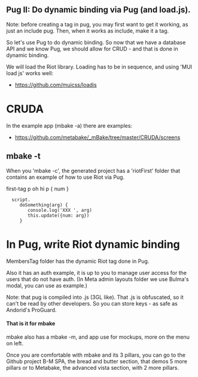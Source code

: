 ## Pug II: Do dynamic binding via Pug (and load.js).

Note: before creating a tag in pug, you may first want to get it working, as just an include pug. Then, when it works as include, make it a tag.


So let's use Pug to do dynamic binding.
So now that we have a database API and we know Pug, we should allow for CRUD - and that is done in dynamic binding.

We will load the Riot library. Loading has to be in sequence, and using 'MUI load js' works well:
- https://github.com/muicss/loadjs

# CRUDA

In the example app (mbake -a) there are examples:
- https://github.com/metabake/_mBake/tree/master/CRUDA/screens



## mbake -t

When you 'mbake -c', the generated project has a 'riotFirst' folder that contains an example of how to use Riot via Pug.


   first-tag
      p oh hi
      p { num }

      script.
         doSomething(arg) {
            console.log('XXX ', arg)
            this.update({num: arg})
         }


# In Pug, write Riot dynamic binding

MembersTag folder has the dynamic Riot tag done in Pug.

Also it has an auth example, it is up to you to manage user access for
the users that do not have auth.
(In Meta admin layouts folder we use Bulma's modal, you can use as example.)


Note: that pug is compiled into .js (3GL like). That .js is obfuscated, so it can't be read by other developers. So you can store keys - as safe as Andorid's ProGuard.


#### That is it for mbake

mbake also has a mbake -m, and app use for mockups, more on the menu on left.

Once you are comfortable with mbake and its 3 pillars, you can go to the Github project
B-M SPA, the bread and butter section, that demos 5 more pillars
or to
Metabake, the advanced vista section, with 2 more pillars.



